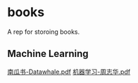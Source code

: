 # books
A rep for storoing books.

## Machine Learning
[南瓜书-Datawhale.pdf](https://drive.google.com/file/d/1XyqttcjUSf495jdA18eJoXoki_2qv3ad/view?usp=sharing)
[机器学习-周志华.pdf](https://drive.google.com/file/d/1hu8GjxQTobZlkCZLn7jRnoGrqYQ9Wo8I/view?usp=sharing)
